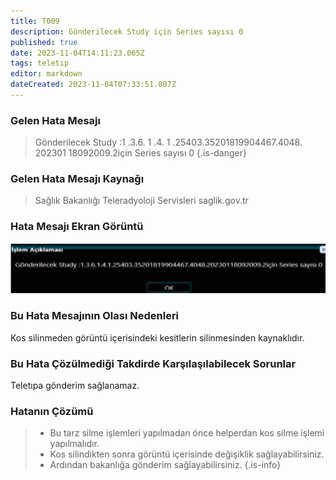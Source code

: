 ```yaml
---
title: T009
description: Gönderilecek Study için Series sayısı 0
published: true
date: 2023-11-04T14:11:23.065Z
tags: teletıp
editor: markdown
dateCreated: 2023-11-04T07:33:51.807Z
---
```


### Gelen Hata Mesajı 

> Gönderilecek Study :1 .3.6. 1 .4. 1 .25403.35201819904467.4048. 202301 18092009.2için Series sayısı 0
{.is-danger}


### Gelen Hata Mesajı Kaynağı
> Sağlık Bakanlığı Teleradyoloji Servisleri  saglik.gov.tr  
### Hata Mesajı Ekran Görüntü

![t009.png](/hatagoruntu/t009.png)

### Bu Hata Mesajının Olası Nedenleri 

Kos silinmeden görüntü içerisindeki kesitlerin silinmesinden kaynaklıdır.

### Bu Hata Çözülmediği Takdirde Karşılaşılabilecek Sorunlar

Teletıpa gönderim sağlanamaz.

### Hatanın Çözümü

> - Bu tarz silme işlemleri yapılmadan önce helperdan kos silme işlemi yapılmalıdır. 
> - Kos silindikten sonra görüntü içerisinde değişiklik sağlayabilirsiniz.
> - Ardından bakanlığa gönderim sağlayabilirsiniz.
{.is-info}
